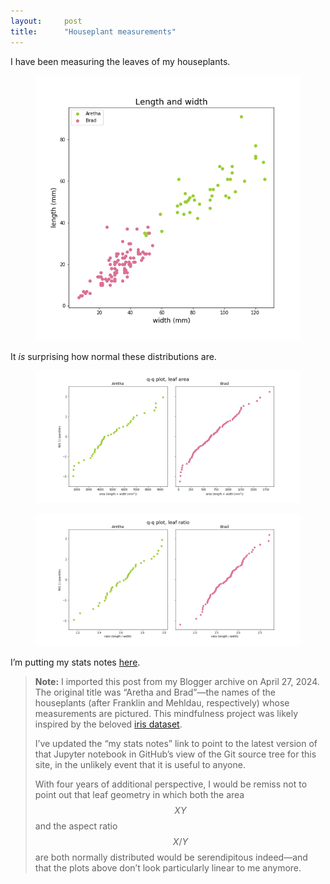 ```yaml
---
layout:     post
title:      "Houseplant measurements"
---
```


I have been measuring the leaves of my houseplants.

<figure>
  <img class="compact squareborder"
    src="/assets/images/houseplants-1-length-width.png"
    alt="alt"
  />
</figure>
<!--more-->

It <em>is</em> surprising how normal these distributions are.

<figure>
  <img class="compact squareborder"
    src="/assets/images/houseplants-2-area-qq.png"
    alt="alt"
  />
</figure>

<figure>
  <img class="compact squareborder"
    src="/assets/images/houseplants-3-ratio-qq.png"
    alt="alt"
  />
</figure>

I’m putting my stats notes
[here](https://github.com/maxkapur/maxkapur.github.io/blob/e08d16ffa237fcb418a96fcae35298d3b04e733d/math/stats.ipynb).

> **Note:** I imported this post from my Blogger archive on April 27, 2024. The original title was “Aretha and Brad”—the names of the houseplants (after Franklin and Mehldau, respectively) whose measurements are pictured. This mindfulness project was likely inspired by the beloved [iris dataset](https://en.wikipedia.org/wiki/Iris_flower_data_set).
>
> I’ve updated the “my stats notes” link to point to the latest version of that Jupyter notebook in GitHub’s view of the Git source tree for this site, in the unlikely event that it is useful to anyone.
>
> With four years of additional perspective, I would be remiss not to point out that leaf geometry in which both the area $$XY$$ and the aspect ratio $$X/Y$$ are both normally distributed would be serendipitous indeed—and that the plots above don’t look particularly linear to me anymore.
